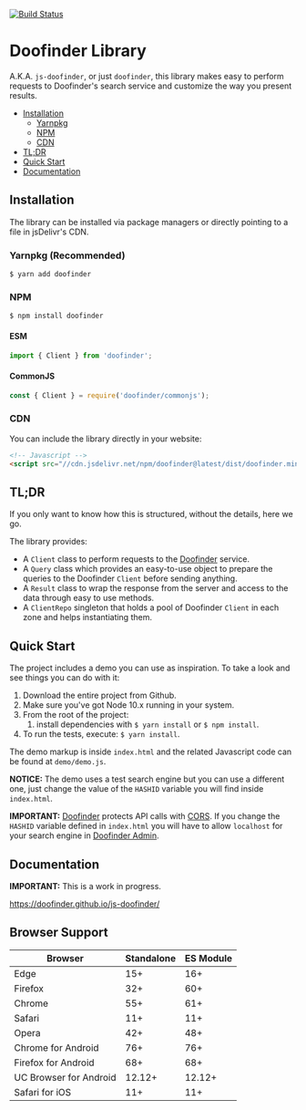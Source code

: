 [![Build Status](https://api.travis-ci.org/doofinder/js-doofinder.svg?branch=master)](https://travis-ci.org/doofinder/js-doofinder)

# Doofinder Library

A.K.A. `js-doofinder`, or just `doofinder`, this library makes easy to perform requests to Doofinder's search service and customize the way you present results.

<!-- MarkdownTOC depth="2" autolink="true" autoanchor="false" bracket="round" -->

- [Installation](#installation)
    - [Yarnpkg](#yarn)
    - [NPM](#npm)
    - [CDN](#cdn)
- [TL;DR](#tldr)
- [Quick Start](#quick-start)
- [Documentation](#documentation)

<!-- /MarkdownTOC -->


## Installation

The library can be installed via package managers or directly pointing to a file in jsDelivr's CDN.

### Yarnpkg (Recommended)

```shell
$ yarn add doofinder
```

### NPM

```shell
$ npm install doofinder
```

#### ESM

```js
import { Client } from 'doofinder';
```

#### CommonJS

```js
const { Client } = require('doofinder/commonjs');
```

### CDN

You can include the library directly in your website:

```html
<!-- Javascript -->
<script src="//cdn.jsdelivr.net/npm/doofinder@latest/dist/doofinder.min.js"></script>
```

## TL;DR

If you only want to know how this is structured, without the details, here we go.

The library provides:

- A `Client` class to perform requests to the [Doofinder] service.
- A `Query` class which provides an easy-to-use object to prepare the queries to the Doofinder `Client` before sending anything.
- A `Result` class to wrap the response from the server and access to the data through easy to use methods.
- A `ClientRepo` singleton that holds a pool of Doofinder `Client` in each zone and helps instantiating them.

## Quick Start

The project includes a demo you can use as inspiration. To take a look and see things you can do with it:

1. Download the entire project from Github.
2. Make sure you've got Node 10.x running in your system.
3. From the root of the project:
    1. install dependencies with `$ yarn install` or `$ npm install`.
4. To run the tests, execute: `$ yarn install`.

The demo markup is inside `index.html` and the related Javascript code can be found at `demo/demo.js`.

**NOTICE:** The demo uses a test search engine but you can use a different one, just change the value of the `HASHID` variable you will find inside `index.html`.

**IMPORTANT:** [Doofinder] protects API calls with [CORS]. If you change the `HASHID` variable defined in `index.html` you will have to allow `localhost` for your search engine in [Doofinder Admin].

## Documentation

**IMPORTANT:** This is a work in progress.

<https://doofinder.github.io/js-doofinder/>

[cors]: https://en.wikipedia.org/wiki/Cross-origin_resource_sharing
[doofinder admin]: https://app.doofinder.com/admin
[doofinder]: https://www.doofinder.com

## Browser Support

| Browser                | Standalone | ES Module |
|------------------------|------------|-----------|
| Edge                   | 15+        | 16+       |
| Firefox                | 32+        | 60+       |
| Chrome                 | 55+        | 61+       |
| Safari                 | 11+        | 11+       |
| Opera                  | 42+        | 48+       |
| Chrome for Android     | 76+        | 76+       |
| Firefox for Android    | 68+        | 68+       |
| UC Browser for Android | 12.12+     | 12.12+    |
| Safari for iOS         | 11+        | 11+       |
